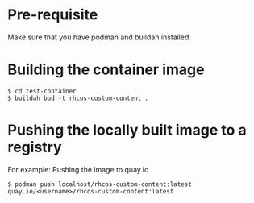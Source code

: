 # Pre-requisite
Make sure that you have podman and buildah installed

# Building the container image
```
$ cd test-container
$ buildah bud -t rhcos-custom-content .
```

# Pushing the locally built image to a registry
For example: Pushing the image to quay.io
```
$ podman push localhost/rhcos-custom-content:latest quay.io/<username>/rhcos-custom-content:latest
```

# 